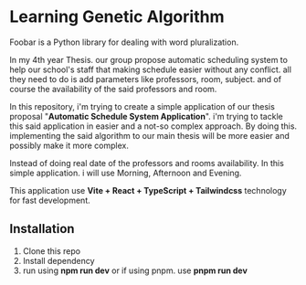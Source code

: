# Learning Genetic Algorithm

Foobar is a Python library for dealing with word pluralization.

In my 4th year Thesis. our group propose automatic scheduling system to help our school's staff that making schedule easier without any conflict. all they need to do is add parameters like professors, room, subject. and of course the availability of the said professors and room.

In this repository, i'm trying to create a simple application of our thesis proposal "**Automatic Schedule System Application**". i'm trying to tackle this said application in easier and a not-so complex approach. By doing this. implementing the said algorithm to our main thesis will be more easier and possibly make it more complex.

Instead of doing real date of the professors and rooms availability. In this simple application. i will use Morning, Afternoon and Evening.

This application use **Vite + React + TypeScript + Tailwindcss** technology for fast development.

## Installation

1. Clone this repo
2. Install dependency
3. run using **npm run dev** or if using pnpm. use **pnpm run dev**

